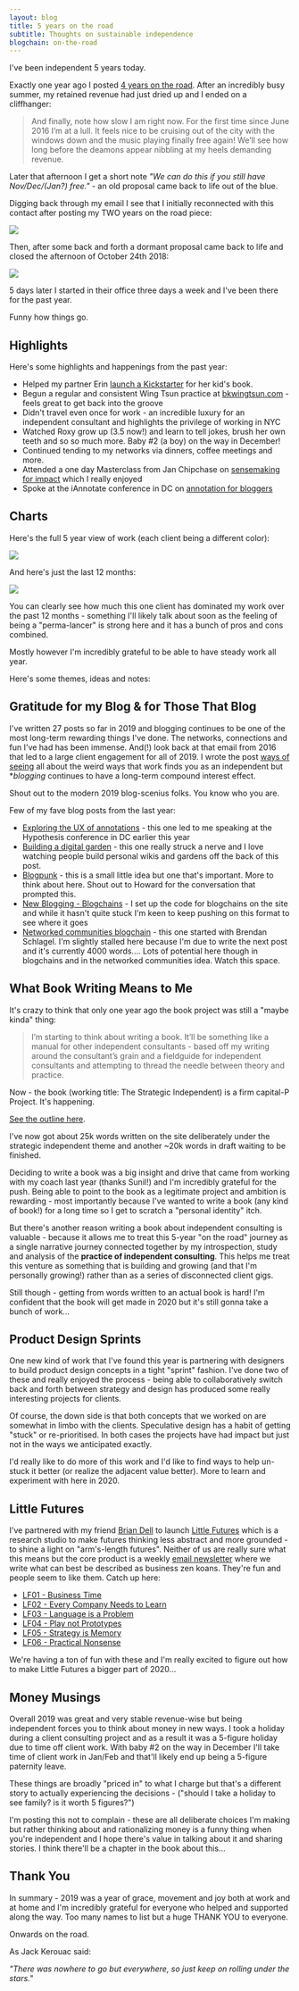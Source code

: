 ```yaml
---
layout: blog
title: 5 years on the road
subtitle: Thoughts on sustainable independence
blogchain: on-the-road
---
```


I've been independent 5 years today.

Exactly one year ago I posted [4 years on the road](https://sepiabrown.github.io/2018/10/24/four-years/). After an incredibly busy summer, my retained revenue had just dried up and I ended on a cliffhanger:

>And finally, note how slow I am right now. For the first time since June 2016 I’m at a lull. It feels nice to be cruising out of the city with the windows down and the music playing finally free again! We’ll see how long before the deamons appear nibbling at my heels demanding revenue.

Later that afternoon I get a short note *"We can do this if you still have Nov/Dec/(Jan?) free."* - an old proposal came back to life out of the blue.

Digging back through my email I see that I initially reconnected with this contact after posting my TWO years on the road piece:

![](/images/year-5-original.png)

Then, after some back and forth a dormant proposal came back to life and closed the afternoon of October 24th 2018:

![](/images/year-5-followup.png)

5 days later I started in their office three days a week and I've been there for the past year.

Funny how things go.

## Highlights

Here's some highlights and happenings from the past year:

- Helped my partner Erin [launch a Kickstarter](https://www.kickstarter.com/projects/erinprz/journey-to-the-end-of-the-night-a-childrens-book/) for her kid's book.
- Begun a regular and consistent Wing Tsun practice at [bkwingtsun.com](http://www.bkwingtsun.com/) - feels great to get back into the groove
- Didn't travel even once for work - an incredible luxury for an independent consultant and highlights the privilege of working in NYC
- Watched Roxy grow up (3.5 now!) and learn to tell jokes, brush her own teeth and so so much more. Baby #2 (a boy) on the way in December!
- Continued tending to my networks via dinners, coffee meetings and more.
- Attended a one day Masterclass from Jan Chipchase on [sensemaking for impact](https://studiodradiodurans.com/pages/sensemaking-for-impact-masterclass) which I really enjoyed
- Spoke at the iAnnotate conference in DC on [annotation for bloggers](https://www.youtube.com/watch?v=DS5GFtDN-GQ)

## Charts

Here's the full 5 year view of work (each client being a different color):

![](/images/year-5-chart.png)

And here's just the last 12 months:

![](/images/year-5-12-revenue.png)

You can clearly see how much this one client has dominated my work over the past 12 months - something I'll likely talk about soon as the feeling of being a "perma-lancer" is strong here and it has a bunch of pros and cons combined.

Mostly however I'm incredibly grateful to be able to have steady work all year.

Here's some themes, ideas and notes:

## Gratitude for my Blog & for Those That Blog

I've written 27 posts so far in 2019 and blogging continues to be one of the most long-term rewarding things I've done. The networks, connections and fun I've had has been immense. And(!) look back at that email from 2016 that led to a large client engagement for all of 2019. I wrote the post [ways of seeing](https://tomcritchlow.com/2018/10/29/ways-of-seeing/) all about the weird ways that work finds you as an independent but **blogging* continues to have a long-term compound interest effect.

Shout out to the modern 2019 blog-scenius folks. You know who you are.

Few of my fave blog posts from the last year:

- [Exploring the UX of annotations](https://sepiabrown.github.io/2019/02/12/annotations/) - this one led to me speaking at the Hypothesis conference in DC earlier this year
- [Building a digital garden](https://sepiabrown.github.io/2019/02/17/building-digital-garden/) - this one really struck a nerve and I love watching people build personal wikis and gardens off the back of this post.
- [Blogpunk](https://sepiabrown.github.io/2019/05/17/blogpunk/) - this is a small little idea but one that's important. More to think about here. Shout out to Howard for the conversation that prompted this.
- [New Blogging - Blogchains](https://sepiabrown.github.io/2019/07/17/blogchains/) - I set up the code for blogchains on the site and while it hasn't quite stuck I'm keen to keep pushing on this format to see where it goes
- [Networked communities blogchain](https://tomcritchlow.com/blogchains/networked-communities/) - this one started with Brendan Schlagel. I'm slightly stalled here because I'm due to write the next post and it's currently 4000 words.... Lots of potential here though in blogchains and in the networked communities idea. Watch this space.

## What Book Writing Means to Me

It's crazy to think that only one year ago the book project was still a "maybe kinda" thing:

>I’m starting to think about writing a book. It’ll be something like a manual for other independent consultants - based off my writing around the consultant’s grain and a fieldguide for independent consultants and attempting to thread the needle between theory and practice.

Now - the book (working title: The Strategic Independent) is a firm capital-P Project. It's happening.

[See the outline here](https://sepiabrown.github.io/strategy/).

I've now got about 25k words written on the site deliberately under the strategic independent theme and another ~20k words in draft waiting to be finished.

Deciding to write a book was a big insight and drive that came from working with my coach last year (thanks Sunil!) and I'm incredibly grateful for the push. Being able to point to the book as a legitimate project and ambition is rewarding - most importantly because I've wanted to write a book (any kind of book!) for a long time so I get to scratch a "personal identity" itch.

But there's another reason writing a book about independent consulting is valuable - because it allows me to treat this 5-year "on the road" journey as a single narrative journey connected together by my introspection, study and analysis of the **practice of independent consulting**. This helps me treat this venture as something that is building and growing (and that I'm personally growing!) rather than as a series of disconnected client gigs.

Still though - getting from words written to an actual book is hard! I'm confident that the book will get made in 2020 but it's still gonna take a bunch of work...

## Product Design Sprints

One new kind of work that I've found this year is partnering with designers to build product design concepts in a tight "sprint" fashion. I've done two of these and really enjoyed the process - being able to collaboratively switch back and forth between strategy and design has produced some really interesting projects for clients.

Of course, the down side is that both concepts that we worked on are somewhat in limbo with the clients. Speculative design has a habit of getting "stuck" or re-prioritised. In both cases the projects have had impact but just not in the ways we anticipated exactly.

I'd really like to do more of this work and I'd like to find ways to help un-stuck it better (or realize the adjacent value better). More to learn and experiment with here in 2020.

## Little Futures

I've partnered with my friend [Brian Dell](http://www.briandell.info/) to launch [Little Futures](https://littlefutures.club) which is a research studio to make futures thinking less abstract and more grounded - to shine a light on "arm's-length futures". Neither of us are really sure what this means but the core product is a weekly [email newsletter](https://buttondown.email/littlefutures) where we write what can best be described as business zen koans. They're fun and people seem to like them. Catch up here:

- [LF01 - Business Time](https://littlefutures.club/2019/09/11/business-time/)
- [LF02 - Every Company Needs to Learn](https://littlefutures.club/2019/09/19/learning/)
- [LF03 - Language is a Problem](https://littlefutures.club/2019/09/25/language/)
- [LF04 - Play not Prototypes](https://littlefutures.club/2019/10/04/play/)
- [LF05 - Strategy is Memory](https://littlefutures.club/2019/10/11/strategy-is-memory/)
- [LF06 - Practical Nonsense](https://littlefutures.club/2019/10/23/practical-nonsense/)

We're having a ton of fun with these and I'm really excited to figure out how to make Little Futures a bigger part of 2020...

## Money Musings

Overall 2019 was great and very stable revenue-wise but being independent forces you to think about money in new ways. I took a holiday during a client consulting project and as a result it was a 5-figure holiday due to time off client work. With baby #2 on the way in December I'll take time of client work in Jan/Feb and that'll likely end up being a 5-figure paternity leave.

These things are broadly "priced in" to what I charge but that's a different story to actually experiencing the decisions - ("should I take a holiday to see family? is it worth 5 figures?")

I'm posting this not to complain - these are all deliberate choices I'm making but rather thinking about and rationalizing money is a funny thing when you're independent and I hope there's value in talking about it and sharing stories. I think there'll be a chapter in the book about this...

## Thank You

In summary - 2019 was a year of grace, movement and joy both at work and at home and I'm incredibly grateful for everyone who helped and supported along the way. Too many names to list but a huge THANK YOU to everyone.

Onwards on the road.

As Jack Kerouac said:

*"There was nowhere to go but everywhere, so just keep on rolling under the stars."*